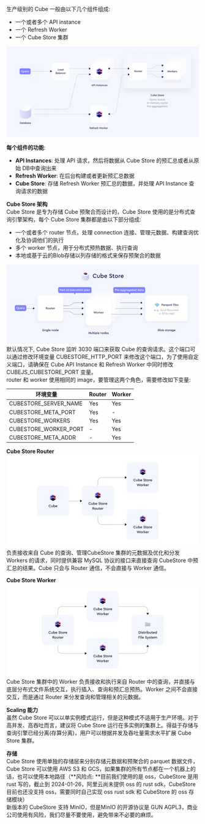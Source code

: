 生产级别的 Cube 一般由以下几个组件组成:

- 一个或者多个 API instance
- 一个 Refresh Worker
- 一个 Cube Store 集群

![image.png](images/img.png)

**每个组件的功能**:

- **API Instances**: 处理 API 请求，然后将数据从 Cube Store 的预汇总或者从原始 DB中查询出来
- **Refresh Worker**: 在后台构建或者更新预汇总数据
- **Cube Store**: 存储 Refresh Worker 预汇总的数据，并处理 API Instance 查询请求的数据

**Cube Store 架构**<br />Cube Store 是专为存储 Cube 预聚合而设计的，Cube Store 使用的是分布式查询引擎架构，每个 Cube Store 集群都是由以下部分组成:

- 一个或者多个 router 节点，处理 connection 连接、管理元数据、构建查询优化及协调他们的执行
- 多个 worker 节点，用于分布式预热数据、执行查询
- 本地或基于云的Blob存储以列存储的格式来保存预聚合的数据

![image.png](images/img_1.png)<br />默认情况下, Cube Store 监听 3030 端口来获取 Cube 的查询请求。这个端口可以通过修改环境变量 CUBESTORE_HTTP_PORT 来修改这个端口，为了使用自定义端口，请确保在 Cube API Instance 和 Refresh Worker 中同时修改 CUBEJS_CUBESTORE_PORT 变量。<br />router 和 worker 使用相同的 image，要管理这两个角色，需要修改如下变量:

| **环境变量** | **Router** | **Worker** |
| --- | --- | --- |
| CUBESTORE_SERVER_NAME | Yes | Yes |
| CUBESTORE_META_PORT | Yes | - |
| CUBESTORE_WORKERS | Yes | Yes |
| CUBESTORE_WORKER_PORT | - | Yes |
| CUBESTORE_META_ADDR | - | Yes |


**Cube Store Router**<br />![image.png](images/img_2.png)<br />负责接收来自 Cube 的查询、管理CubeStore 集群的元数据及优化和分发 Workers 的请求，同时提供兼容 MySQL 协议的接口来直接查询 CubeStore 中预汇总的结果。Cube 只会与 Router 通信，不会直接与 Worker 通信。

**Cube Store Worker**<br />![image.png](images/img_3.png)<br />Cube Store 集群中的 Worker 负责接收和执行来自 Router 中的查询，并直接与底层分布式文件系统交互，执行插入、查询和预汇总预热。Worker 之间不会直接交互，而是通过 Router 来分发查询和管理相关的元数据。

**Scaling 能力**<br />虽然 Cube Store 可以以单实例模式运行，但是这种模式不适用于生产环境。对于高并发、高吞吐而言，建议将 Cube Store 运行在多实例的集群上。得益于存储与查询引擎已经分离(存算分离)，用户可以根据并发及吞吐量需求水平扩展 Cube Store 集群。

**存储**<br />Cube Store 使用单独的存储层来分别存储元数据和预聚合的 parquet 数据文件，Cube Store 可以使用 AWS S3 和 GCS，如果集群的所有节点都在一个机器上的话，也可以使用本地路径（**风险点: **目前我们使用的是 oss，CubeStore 是用 rust 写的，截止到 2024-01-26，阿里云尚未提供 oss 的 rust sdk，CubeStore 目前也还没支持 oss，需要同时自己实现 oss rust sdk 和 CubeStore 的 oss 存储模块）<br />新版本的 CubeStore 支持 MinIO，但是MinIO 的开源协议是 GUN AGPL3，商业公司使用有风险，我们尽量不要使用，避免带来不必要的麻烦。



